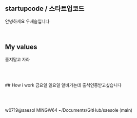 ## startupcode / 스타트업코드
안녕하세요 우새솔입니다
<br />
<br />
<br />
## My values
  졸지말고 자라<br />

<br />
<br />
<br />
## How i work
   금요일 일요일 알바가는데 출석인증받고싶습니다 <br />
<br />
<br />
<br />

w0719@saesol MINGW64 ~/Documents/GitHub/saesole (main)

